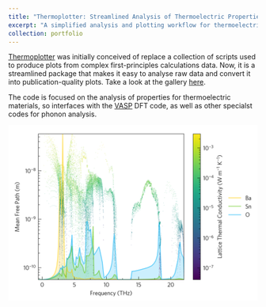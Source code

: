 ```yaml
---
title: "Thermoplotter: Streamlined Analysis of Thermoelectric Properties"
excerpt: "A simplified analysis and plotting workflow for thermoelectric properties <br/><img src='/images/tp-logo-cropped.png' width=250 class='center'>"
collection: portfolio
---
```


[Thermoplotter](https://github.com/SMTG-UCL/ThermoPlotter) was initially conceived of replace a collection of scripts used to produce plots from complex first-principles calculations data. Now, it is a streamlined package that makes it easy to analyse raw data and convert it into publication-quality plots. Take a look at the gallery [here](https://smtg-ucl.github.io/ThermoPlotter/gallery.html).

The code is focused on the analysis of properties for thermoelectric materials, so interfaces with the [VASP](https://www.vasp.at/) DFT code, as well as other specialst codes for phonon analysis.

![thermoplotter example](/images/waterfall.png)
